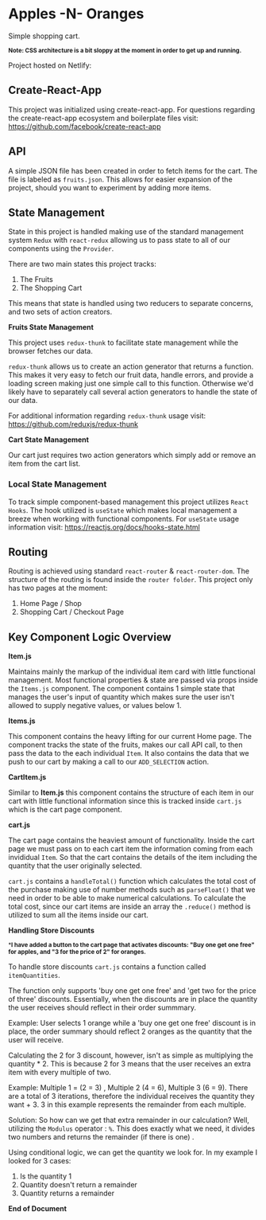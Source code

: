 # Apples -N- Oranges
Simple shopping cart. 

<small> **Note: CSS architecture is a bit sloppy at the moment in order to get up and running.**</small>

Project hosted on Netlify: 

## Create-React-App
This project was initialized using create-react-app. For questions regarding the create-react-app ecosystem and boilerplate files visit: <https://github.com/facebook/create-react-app>

## API

A simple JSON file has been created in order to fetch items for the cart. The file is labeled as `fruits.json`. This allows for easier expansion of the project, should you want to experiment by adding more items.

## State Management
State in this project is handled making use of the standard management system `Redux` with `react-redux` allowing us to pass state to all of our components using the `Provider`. 

There are two main states this project tracks:

1. The Fruits
2. The Shopping Cart

This means that state is handled using two reducers to separate concerns, and two sets of action creators.

**Fruits State Management**

This project uses `redux-thunk` to facilitate state management while the browser fetches our data.

`redux-thunk` allows us to create an action generator that returns a function. This makes it very easy to fetch our fruit data, handle errors, and provide a loading screen making just one simple call to this function. Otherwise we'd likely have to separately call several action generators to handle the state of our data. 

For additional information regarding `redux-thunk` usage visit: <https://github.com/reduxjs/redux-thunk>


**Cart State Management**

Our cart just requires two action generators which simply add or remove an item from the cart list.

### Local State Management
To track simple component-based management this project utilizes `React Hooks`. The hook utilized is `useState` which makes local management a breeze when working with functional components. For `useState` usage information visit: <https://reactjs.org/docs/hooks-state.html>

## Routing
Routing is achieved using standard `react-router` & `react-router-dom`. The structure of the routing is found inside the `router folder`. This project only has two pages at the moment:

1. Home Page / Shop
2. Shopping Cart / Checkout Page

## Key Component Logic  Overview
**Item.js**

Maintains mainly the markup of the individual item card with little functional management. Most functional properties & state are passed via props inside the `Items.js` component. The component contains 1 simple state that manages the user's input of quantity which makes sure the user isn't allowed to supply negative values, or values below 1. 

**Items.js**

This component contains the heavy lifting for our current Home page. The component tracks the state of the fruits, makes our call API call, to then pass the data to the each individual `Item`. It also contains the data that we push to our cart by making a call to our `ADD_SELECTION` action.

**CartItem.js**

Similar to **Item.js** this component contains the structure of each item in our cart with little functional information since this is tracked inside `cart.js` which is the cart page component. 

**cart.js**

The cart page contains the heaviest amount of functionality. Inside the cart page we must pass on to each cart item the information coming from each invididual `Item`. So that the cart contains the details of the item including the quantity that the user originally selected.

`cart.js` contains a `handleTotal()` function which calculates the total cost of the purchase making use of number methods such as `parseFloat()` that we need in order to be able to make numerical calculations. To calculate the total cost, since our cart items are inside an array the `.reduce()` method is utilized to sum all the items inside our cart.

**Handling Store Discounts**

<small>***I have added a button to the cart page that activates discounts: "Buy one get one free" for apples, and "3 for the price of 2" for oranges.** </small>

To handle store discounts `cart.js` contains a function called `itemQuantities`.

The function only supports 'buy one get one free' and 'get two for the price of three' discounts. Essentially, when the discounts are in place the quantity the user receives should reflect in their order summmary. 

Example: User selects 1 orange while a 'buy one get one free' discount is in place, the order summary should reflect 2 oranges as the quantity that the user will receive.

Calculating the 2 for 3 discount, however, isn't as simple as multiplying the quantity * 2. This is because 2 for 3 means that the user receives an extra item with every multiple of two.

Example: Multiple 1 = (2 = 3) , Multiple 2 (4 = 6), Multiple 3 (6 = 9). There are a total of 3 iterations, therefore the individual receives the quantity they want + 3. 3 in this example represents the remainder from each multiple.

Solution: So how can we get that extra remainder in our calculation? Well, utilizing the `Modulus` operator : `%`. This does exactly what we need, it divides two numbers and returns  the remainder (if there is one)
. 

Using conditional logic, we can get the quantity we look for. In my example I looked for 3 cases:

  1. Is the quantity 1
  2. Quantity doesn't return a remainder
  3. Quantity returns a remainder



**End of Document**